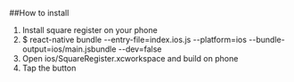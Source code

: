##How to install

1. Install square register on your phone
2. $ react-native bundle --entry-file=index.ios.js --platform=ios --bundle-output=ios/main.jsbundle --dev=false
3. Open ios/SquareRegister.xcworkspace and build on phone
4. Tap the button